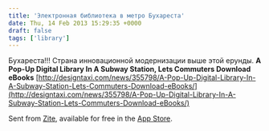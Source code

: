 ```yaml
---
title: 'Электронная библиотека в метро Бухареста'
date: Thu, 14 Feb 2013 15:29:35 +0000
draft: false
tags: ['library']
---
```


Бухареста!!! Страна инновационной модернизации выше этой ерунды. **A Pop-Up Digital Library In A Subway Station, Lets Commuters Download eBooks** [http://designtaxi.com/news/355798/A-Pop-Up-Digital-Library-In-A-Subway-Station-Lets-Commuters-Download-eBooks/](http://designtaxi.com/news/355798/A-Pop-Up-Digital-Library-In-A-Subway-Station-Lets-Commuters-Download-eBooks/)

Sent from [Zite](http://www.zite.com/?ref=email), available for free in the [App Store](http://itunes.apple.com/WebObjects/MZStore.woa/wa/viewSoftware?id=419752338&mt=8).
